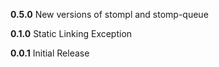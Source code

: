 __0.5.0__
  New versions of stompl and stomp-queue

__0.1.0__
  Static Linking Exception

__0.0.1__
  Initial Release
